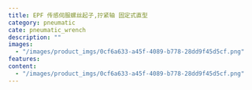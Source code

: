 ```yaml
---
title: EPF 传感伺服螺丝起子,拧紧轴 固定式直型
category: pneumatic
cate: pneumatic_wrench
description: ""
images:
  - "/images/product_imgs/0cf6a633-a45f-4089-b778-28dd9f45d5cf.png"
features:
content:
  - "/images/product_imgs/0cf6a633-a45f-4089-b778-28dd9f45d5cf.png"
---
```

